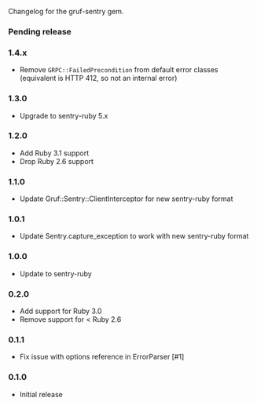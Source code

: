 Changelog for the gruf-sentry gem.

### Pending release

### 1.4.x

* Remove `GRPC::FailedPrecondition` from default error classes (equivalent is HTTP 412, so not an internal error)

### 1.3.0

- Upgrade to sentry-ruby 5.x

### 1.2.0

- Add Ruby 3.1 support
- Drop Ruby 2.6 support

### 1.1.0

- Update Gruf::Sentry::ClientInterceptor for new sentry-ruby format

### 1.0.1

- Update Sentry.capture_exception to work with new sentry-ruby format

### 1.0.0

- Update to sentry-ruby

### 0.2.0

- Add support for Ruby 3.0
- Remove support for < Ruby 2.6

### 0.1.1

- Fix issue with options reference in ErrorParser [#1]

### 0.1.0

* Initial release
